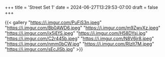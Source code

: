 +++
title = 'Street Set 1'
date = 2024-06-27T13:29:53-07:00
draft = false
+++

{{< gallery "https://i.imgur.com/PuFiS3n.jpeg" "https://i.imgur.com/Bb0AWD6.jpeg" "https://i.imgur.com/m9ZwvXz.jpeg" "https://i.imgur.com/ix5jEfS.jpeg" "https://i.imgur.com/H58DYsj.jpg" "https://i.imgur.com/C2r445b.jpeg" "https://i.imgur.com/N8V6jr8.jpeg" "https://i.imgur.com/nmm0bCW.jpg" "https://i.imgur.com/RIzlt7M.jpeg" "https://i.imgur.com/sEcJlSb.jpg" >}}


